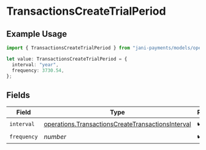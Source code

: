# TransactionsCreateTrialPeriod

## Example Usage

```typescript
import { TransactionsCreateTrialPeriod } from "jani-payments/models/operations";

let value: TransactionsCreateTrialPeriod = {
  interval: "year",
  frequency: 3730.54,
};
```

## Fields

| Field                                                                                                                  | Type                                                                                                                   | Required                                                                                                               | Description                                                                                                            |
| ---------------------------------------------------------------------------------------------------------------------- | ---------------------------------------------------------------------------------------------------------------------- | ---------------------------------------------------------------------------------------------------------------------- | ---------------------------------------------------------------------------------------------------------------------- |
| `interval`                                                                                                             | [operations.TransactionsCreateTransactionsInterval](../../models/operations/transactionscreatetransactionsinterval.md) | :heavy_check_mark:                                                                                                     | N/A                                                                                                                    |
| `frequency`                                                                                                            | *number*                                                                                                               | :heavy_check_mark:                                                                                                     | N/A                                                                                                                    |